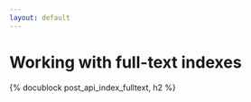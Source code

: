 ```yaml
---
layout: default
---
```

# Working with full-text indexes

{% docublock post_api_index_fulltext, h2 %}
